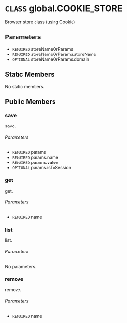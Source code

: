 # `CLASS` global.COOKIE_STORE
Browser store class (using Cookie)

## Parameters
* `REQUIRED` storeNameOrParams 
* `REQUIRED` storeNameOrParams.storeName 
* `OPTIONAL` storeNameOrParams.domain 

## Static Members
No static members.

## Public Members

### save
save.
###### Parameters
* `REQUIRED` params
* `REQUIRED` params.name
* `REQUIRED` params.value
* `OPTIONAL` params.isToSession

### get
get.
###### Parameters
* `REQUIRED` name

### list
list.
###### Parameters
No parameters.

### remove
remove.
###### Parameters
* `REQUIRED` name
